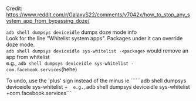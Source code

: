 Credit: https://www.reddit.com/r/GalaxyS22/comments/v7042x/how_to_stop_any_system_app_from_bypassing_doze/  

```adb shell dumpsys deviceidle```  dumps doze mode info  
Look for the line "Whitelist system apps". Packages under it can override doze mode.  
```adb shell dumpsys deviceidle sys-whitelist -<package>``` would remove an app from whitelist  
e.g., ```adb shell dumpsys deviceidle sys-whitelist -com.facebook.services```(hehe)  

To undo, use the 'plus' sign instead of the minus ie ``````adb shell dumpsys deviceidle sys-whitelist +<package>```  
e.g., ```adb shell dumpsys deviceidle sys-whitelist +com.facebook.services```
